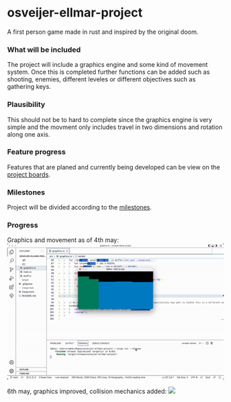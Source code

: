 # osveijer-ellmar-project
A first person game made in rust and inspired by the original doom.

### What will be included

The project will include a graphics engine and some kind of movement system. Once this is completed further functions can be added such as shooting, enemies, different leveles or different objectives such as gathering keys. 

### Plausibility

This should not be to hard to complete since the graphics engine is very simple and the movment only includes travel in two dimensions and rotation along one axis.

### Feature progress

Features that are planed and currently being developed can be view on the [project boards](https://github.com/INDAPlus21/osveijer-ellmar-project/projects/1?query=is%3Aopen+sort%3Aupdated-desc).

### Milestones

Project will be divided according to the [milestones](https://github.com/INDAPlus21/osveijer-ellmar-project/milestones).


### Progress
Graphics and movement as of 4th may:
![](img/may_4.gif)

6th may, graphics improved, collision mechanics added:
![](img/may_6.gif)
